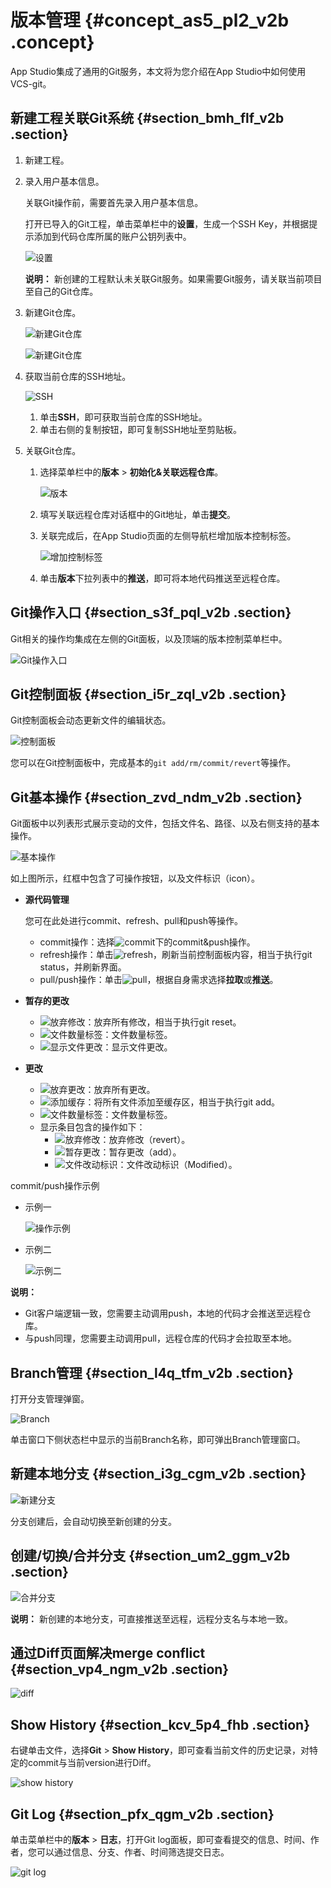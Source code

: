 # 版本管理 {#concept_as5_pl2_v2b .concept}

App Studio集成了通用的Git服务，本文将为您介绍在App Studio中如何使用VCS-git。

## 新建工程关联Git系统 {#section_bmh_flf_v2b .section}

1.  新建工程。
2.  录入用户基本信息。

    关联Git操作前，需要首先录入用户基本信息。

    打开已导入的Git工程，单击菜单栏中的**设置**，生成一个SSH Key，并根据提示添加到代码仓库所属的账户公钥列表中。

    ![设置](http://static-aliyun-doc.oss-cn-hangzhou.aliyuncs.com/assets/img/17729/156439938241723_zh-CN.png)

    **说明：** 新创建的工程默认未关联Git服务。如果需要Git服务，请关联当前项目至自己的Git仓库。

3.  新建Git仓库。

    ![新建Git仓库](http://static-aliyun-doc.oss-cn-hangzhou.aliyuncs.com/assets/img/17729/156439938341725_zh-CN.png)

    ![新建Git仓库](http://static-aliyun-doc.oss-cn-hangzhou.aliyuncs.com/assets/img/17729/156439938341726_zh-CN.png)

4.  获取当前仓库的SSH地址。

    ![SSH](http://static-aliyun-doc.oss-cn-hangzhou.aliyuncs.com/assets/img/17729/156439938341728_zh-CN.png)

    1.  单击**SSH**，即可获取当前仓库的SSH地址。
    2.  单击右侧的复制按钮，即可复制SSH地址至剪贴板。
5.  关联Git仓库。
    1.  选择菜单栏中的**版本** \> **初始化&关联远程仓库**。

        ![版本](http://static-aliyun-doc.oss-cn-hangzhou.aliyuncs.com/assets/img/17729/156439938341729_zh-CN.png)

    2.  填写关联远程仓库对话框中的Git地址，单击**提交**。
    3.  关联完成后，在App Studio页面的左侧导航栏增加版本控制标签。

        ![增加控制标签](http://static-aliyun-doc.oss-cn-hangzhou.aliyuncs.com/assets/img/17729/15643993839674_zh-CN.png)

    4.  单击**版本**下拉列表中的**推送**，即可将本地代码推送至远程仓库。

## Git操作入口 {#section_s3f_pql_v2b .section}

Git相关的操作均集成在左侧的Git面板，以及顶端的版本控制菜单栏中。

![Git操作入口](http://static-aliyun-doc.oss-cn-hangzhou.aliyuncs.com/assets/img/17729/15643993849675_zh-CN.png)

## Git控制面板 {#section_i5r_zql_v2b .section}

Git控制面板会动态更新文件的编辑状态。

![控制面板](images/9676_zh-CN.gif)

您可以在Git控制面板中，完成基本的`git add/rm/commit/revert`等操作。

## Git基本操作 {#section_zvd_ndm_v2b .section}

Git面板中以列表形式展示变动的文件，包括文件名、路径、以及右侧支持的基本操作。

![基本操作](http://static-aliyun-doc.oss-cn-hangzhou.aliyuncs.com/assets/img/17729/15643993849773_zh-CN.png)

如上图所示，红框中包含了可操作按钮，以及文件标识（icon）。

-   **源代码管理** 

    您可在此处进行commit、refresh、pull和push等操作。

    -   commit操作：选择![commit](http://static-aliyun-doc.oss-cn-hangzhou.aliyuncs.com/assets/img/17729/15643993849680_zh-CN.png)下的commit&push操作。
    -   refresh操作：单击![refresh](http://static-aliyun-doc.oss-cn-hangzhou.aliyuncs.com/assets/img/17729/15643993849681_zh-CN.png)，刷新当前控制面板内容，相当于执行git status，并刷新界面。
    -   pull/push操作：单击![pull](http://static-aliyun-doc.oss-cn-hangzhou.aliyuncs.com/assets/img/17729/15643993849682_zh-CN.png)，根据自身需求选择**拉取**或**推送**。
-   **暂存的更改** 
    -   ![放弃修改](http://static-aliyun-doc.oss-cn-hangzhou.aliyuncs.com/assets/img/17729/15643993849683_zh-CN.png)：放弃所有修改，相当于执行git reset。
    -   ![文件数量标签](http://static-aliyun-doc.oss-cn-hangzhou.aliyuncs.com/assets/img/17729/15643993859684_zh-CN.png)：文件数量标签。
    -   ![显示文件更改](http://static-aliyun-doc.oss-cn-hangzhou.aliyuncs.com/assets/img/17729/15643993859685_zh-CN.png)：显示文件更改。
-   **更改** 
    -   ![放弃更改](http://static-aliyun-doc.oss-cn-hangzhou.aliyuncs.com/assets/img/17729/15643993859686_zh-CN.png)：放弃所有更改。
    -   ![添加缓存](http://static-aliyun-doc.oss-cn-hangzhou.aliyuncs.com/assets/img/17729/15643993859687_zh-CN.png)：将所有文件添加至缓存区，相当于执行git add。
    -   ![文件数量标签](http://static-aliyun-doc.oss-cn-hangzhou.aliyuncs.com/assets/img/17729/15643993859684_zh-CN.png)：文件数量标签。
    -   显示条目包含的操作如下：
        -   ![放弃修改](http://static-aliyun-doc.oss-cn-hangzhou.aliyuncs.com/assets/img/17729/15643993859686_zh-CN.png)：放弃修改（revert）。
        -   ![暂存更改](http://static-aliyun-doc.oss-cn-hangzhou.aliyuncs.com/assets/img/17729/15643993859687_zh-CN.png)：暂存更改（add）。
        -   ![文件改动标识](http://static-aliyun-doc.oss-cn-hangzhou.aliyuncs.com/assets/img/17729/15643993859688_zh-CN.png)：文件改动标识（Modified）。

commit/push操作示例

-   示例一

    ![操作示例](images/9692_zh-CN.gif)

-   示例二

    ![示例二](images/9693_zh-CN.gif)


**说明：** 

-   Git客户端逻辑一致，您需要主动调用push，本地的代码才会推送至远程仓库。
-   与push同理，您需要主动调用pull，远程仓库的代码才会拉取至本地。

## Branch管理 {#section_l4q_tfm_v2b .section}

打开分支管理弹窗。

![Branch](images/9694_zh-CN.gif)

单击窗口下侧状态栏中显示的当前Branch名称，即可弹出Branch管理窗口。

## 新建本地分支 {#section_i3g_cgm_v2b .section}

![新建分支](images/9695_zh-CN.gif)

分支创建后，会自动切换至新创建的分支。

## 创建/切换/合并分支 {#section_um2_ggm_v2b .section}

![合并分支](images/9696_zh-CN.gif)

**说明：** 新创建的本地分支，可直接推送至远程，远程分支名与本地一致。

## 通过Diff页面解决merge conflict {#section_vp4_ngm_v2b .section}

![diff](http://static-aliyun-doc.oss-cn-hangzhou.aliyuncs.com/assets/img/17729/156439938641730_zh-CN.png)

## Show History {#section_kcv_5p4_fhb .section}

右键单击文件，选择**Git** \> **Show History**，即可查看当前文件的历史记录，对特定的commit与当前version进行Diff。

![show history](images/41731_zh-CN.gif)

## Git Log {#section_pfx_qgm_v2b .section}

单击菜单栏中的**版本** \> **日志**，打开Git log面板，即可查看提交的信息、时间、作者，您可以通过信息、分支、作者、时间筛选提交日志。

![git log](http://static-aliyun-doc.oss-cn-hangzhou.aliyuncs.com/assets/img/17729/156439938641732_zh-CN.png)

